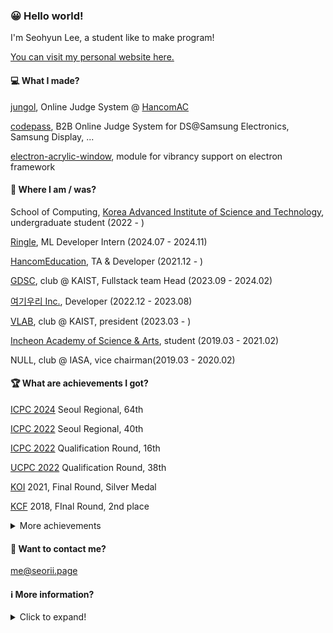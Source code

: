 ### 😀 Hello world!

I'm Seohyun Lee, a student like to make program!

[You can visit my personal website here.](https://seorii.page)

#### 💻 What I made?

[jungol](http://jungol.co.kr), Online Judge System @ [HancomAC](https://github.com/HancomAC)

[codepass](http://codepass.co.kr), B2B Online Judge System for DS@Samsung Electronics, Samsung Display, ...

[electron-acrylic-window](https://github.com/Seo-Rii/electron-acrylic-window), module for vibrancy support on electron framework

#### 📍 Where I am / was?

School of Computing, [Korea Advanced Institute of Science and Technology](https://kaist.ac.kr/), undergraduate student (2022 - )

[Ringle](https://ringleplus.com), ML Developer Intern (2024.07 - 2024.11)

[HancomEducation](https://www.hancomac.com/), TA & Developer (2021.12 - )

[GDSC](https://gdsc-kaist.github.io), club @ KAIST, Fullstack team Head (2023.09 - 2024.02)

[여기우리 Inc.](https://herewe.space), Developer (2022.12 - 2023.08)

[VLAB](https://vlab-kaist.github.io), club @ KAIST, president (2023.03 - )

[Incheon Academy of Science & Arts](http://iasa.icehs.kr/), student (2019.03 - 2021.02)

NULL, club @ IASA, vice chairman(2019.03 - 2020.02)

#### 🏆 What are achievements I got?

[ICPC 2024](https://icpc.global) Seoul Regional, 64th

[ICPC 2022](https://icpc.global) Seoul Regional, 40th

[ICPC 2022](https://icpc.global) Qualification Round, 16th

[UCPC 2022](https://ucpc.me) Qualification Round, 38th

[KOI](https://koi.or.kr) 2021, Final Round, Silver Medal

[KCF](https://kcf.or.kr) 2018, FInal Round, 2nd place

<details>

<summary>More achievements</summary>

[KOI](https://koi.or.kr) 2021, Qualification Round, Silver Medal

[KOI](https://koi.or.kr) 2019, Final Round, Bronze Medal

[KOI](https://koi.or.kr) 2019, Qualification Round, Silver Medal

[KOI](https://koi.or.kr) 2018, Final Round, Silver Medal

[KOI](https://koi.or.kr) 2018, Qualification Round, Silver Medal
</details>

#### 📨 Want to contact me?

me@seorii.page

#### ℹ️ More information?

<details>
<summary>Click to expand!</summary>
  
[![solved.ac](http://mazassumnida.wtf/api/v2/generate_badge?boj=seorii)](https://solved.ac/seorii)

[![Seo-Rii's github stats](https://github-readme-stats.vercel.app/api?username=Seo-Rii)](https://github.com/anuraghazra/github-readme-stats)

[![Top Langs](https://github-readme-stats.vercel.app/api/top-langs/?username=Seo-Rii)](https://github.com/anuraghazra/github-readme-stats)
</details>
